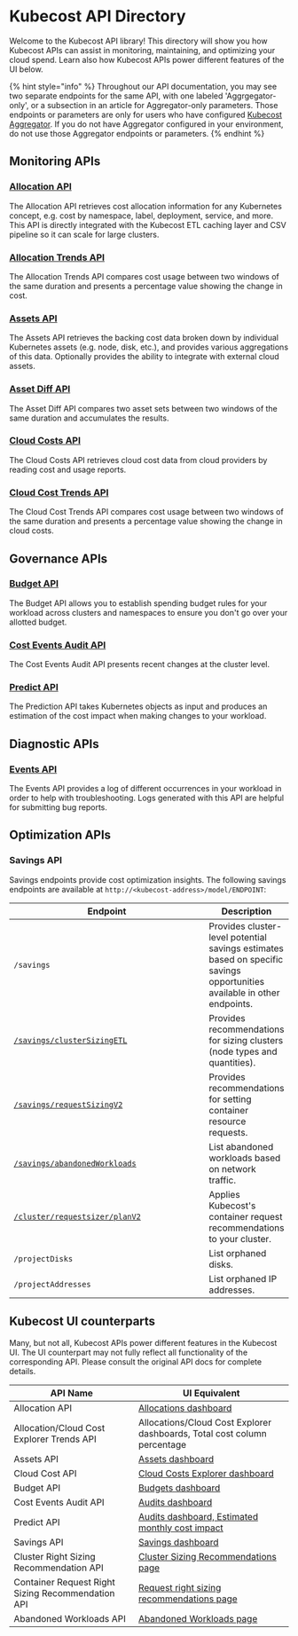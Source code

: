 # Kubecost API Directory

Welcome to the Kubecost API library! This directory will show you how Kubecost APIs can assist in monitoring, maintaining, and optimizing your cloud spend. Learn also how Kubecost APIs power different features of the UI below.

{% hint style="info" %}
Throughout our API documentation, you may see two separate endpoints for the same API, with one labeled 'Aggrgegator-only', or a subsection in an article for Aggregator-only parameters. Those endpoints or parameters are only for users who have configured [Kubecost Aggregator](/install-and-configure/install/multi-cluster/federated-etl/aggregator.md). If you do not have Aggregator configured in your environment, do not use those Aggregator endpoints or parameters.
{% endhint %}

## Monitoring APIs

### [**Allocation API**](api-allocation.md)

The Allocation API retrieves cost allocation information for any Kubernetes concept, e.g. cost by namespace, label, deployment, service, and more. This API is directly integrated with the Kubecost ETL caching layer and CSV pipeline so it can scale for large clusters.

### [Allocation Trends API](allocation-trends-api.md)

The Allocation Trends API compares cost usage between two windows of the same duration and presents a percentage value showing the change in cost.

### [**Assets API**](assets-api.md)

The Assets API retrieves the backing cost data broken down by individual Kubernetes assets (e.g. node, disk, etc.), and provides various aggregations of this data. Optionally provides the ability to integrate with external cloud assets.

### [Asset Diff API](asset-diff.md)

The Asset Diff API compares two asset sets between two windows of the same duration and accumulates the results.

### [Cloud Costs API](cloud-cost-api.md)

The Cloud Costs API retrieves cloud cost data from cloud providers by reading cost and usage reports.

### [Cloud Cost Trends API](cloud-cost-api/cloud-cost-trends-api.md)

The Cloud Cost Trends API compares cost usage between two windows of the same duration and presents a percentage value showing the change in cloud costs.

## Governance APIs

### [Budget API](budget-api.md)

The Budget API allows you to establish spending budget rules for your workload across clusters and namespaces to ensure you don't go over your allotted budget.

### [Cost Events Audit API](cost-events-audit-api.md)

The Cost Events Audit API presents recent changes at the cluster level.

### [Predict API](spec-cost-prediction-api.md)

The Prediction API takes Kubernetes objects as input and produces an estimation of the cost impact when making changes to your workload.

## Diagnostic APIs

### [**Events API**](api-events.md)

The Events API provides a log of different occurrences in your workload in order to help with troubleshooting. Logs generated with this API are helpful for submitting bug reports.

## Optimization APIs

### Savings API

Savings endpoints provide cost optimization insights. The following savings endpoints are available at `http://<kubecost-address>/model/ENDPOINT`:

<table><thead><tr><th width="342">Endpoint</th><th>Description</th></tr></thead><tbody><tr><td><code>/savings</code></td><td>Provides cluster-level potential savings estimates based on specific savings opportunities available in other endpoints.</td></tr><tr><td><a href="cluster-right-sizing-recommendation-api.md"><code>/savings/clusterSizingETL</code></a></td><td>Provides recommendations for sizing clusters (node types and quantities).</td></tr><tr><td><a href="api-request-right-sizing-v2.md"><code>/savings/requestSizingV2</code></a></td><td>Provides recommendations for setting container resource requests.</td></tr><tr><td><a href="api-abandoned-workloads.md"><code>/savings/abandonedWorkloads</code></a></td><td>List abandoned workloads based on network traffic.</td></tr><tr><td><a href="api-request-recommendation-apply.md"><code>/cluster/requestsizer/planV2</code></a></td><td>Applies Kubecost's container request recommendations to your cluster.</td></tr><tr><td><code>/projectDisks</code></td><td>List orphaned disks.</td></tr><tr><td><code>/projectAddresses</code></td><td>List orphaned IP addresses.</td></tr></tbody></table>

## Kubecost UI counterparts

Many, but not all, Kubecost APIs power different features in the Kubecost UI. The UI counterpart may not fully reflect all functionality of the corresponding API. Please consult the original API docs for complete details.

| API Name                                          | UI Equivalent                                                                                                                                    |
| ------------------------------------------------- | ------------------------------------------------------------------------------------------------------------------------------------------------ |
| Allocation API                                    | [Allocations dashboard](/using-kubecost/navigating-the-kubecost-ui/cost-allocation/README.md)                                                |
| Allocation/Cloud Cost Explorer Trends API         | Allocations/Cloud Cost Explorer dashboards, Total cost column percentage                                                                                              |
| Assets API                                        | [Assets dashboard](/using-kubecost/navigating-the-kubecost-ui/assets.md)                                                              |
| Cloud Cost API                                    | [Cloud Costs Explorer dashboard](/using-kubecost/navigating-the-kubecost-ui/cloud-costs-explorer.md)                                  |
| Budget API                                        | [Budgets dashboard](/using-kubecost/navigating-the-kubecost-ui/budgets.md)                                                            |
| Cost Events Audit API                             | [Audits dashboard](/using-kubecost/navigating-the-kubecost-ui/audits.md)                                                              |
| Predict API                                       | [Audits dashboard, Estimated monthly cost impact](/using-kubecost/navigating-the-kubecost-ui/audits.md#estimated-monthly-cost-impact) |
| Savings API                                       | [Savings dashboard](/using-kubecost/navigating-the-kubecost-ui/savings/savings.md)                                                                                                                  |
| Cluster Right Sizing Recommendation API           | [Cluster Sizing Recommendations page](/using-kubecost/navigating-the-kubecost-ui/savings/cluster-right-sizing-recommendations.md)                                                                    |
| Container Request Right Sizing Recommendation API | [Request right sizing recommendations page](/using-kubecost/navigating-the-kubecost-ui/savings/container-request-right-sizing-recommendations.md)                                                                              |
| Abandoned Workloads API                           | [Abandoned Workloads page](/using-kubecost/navigating-the-kubecost-ui/savings/abandoned-workloads.md)                                                                                               |
